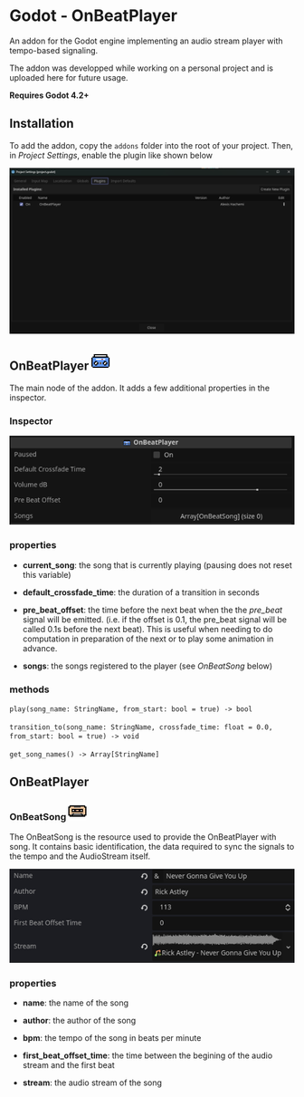 # Godot - OnBeatPlayer

An addon for the Godot engine implementing an audio stream player with tempo-based signaling.

The addon was developped while working on a personal project and is uploaded here for future usage.

**Requires Godot 4.2+**

## Installation

To add the addon, copy the `addons` folder into the root of your project. Then, in *Project Settings*, enable the plugin like shown below

<img src="assets\enable.png" width="960"/>

## OnBeatPlayer <img src="addons\on_beat_player\assets\OnBeatPlayer.png" width="32"/>

The main node of the addon. It adds a few additional properties in the inspector.

### Inspector

<img src="assets\obp_editor.png"/>

### properties

- **current_song**: the song that is currently playing (pausing does not reset this variable)

- **default_crossfade_time**: the duration of a transition in seconds

- **pre_beat_offset**: the time before the next beat when the the *pre_beat* signal will be emitted. (i.e. if the offset is 0.1, the pre_beat signal will be called 0.1s before the next beat). This is useful when needing to do computation in preparation of the next or to play some animation in advance.

- **songs**: the songs registered to the player (see *OnBeatSong* below)

### methods

```
play(song_name: StringName, from_start: bool = true) -> bool

transition_to(song_name: StringName, crossfade_time: float = 0.0, from_start: bool = true) -> void

get_song_names() -> Array[StringName]
```

## OnBeatPlayer

### OnBeatSong <img src="addons\on_beat_player\assets\OnBeatSong.png" width="32"/>
The OnBeatSong is the resource used to provide the OnBeatPlayer with song. It contains basic identification, the data required to sync the signals to the tempo and the AudioStream itself.
    
<img src="assets\obs_editor.png"/>
    
### properties

- **name**: the name of the song

- **author**: the author of the song

- **bpm**: the tempo of the song in beats per minute

- **first_beat_offset_time**: the time between the begining of the audio stream and the first beat

- **stream**: the audio stream of the song